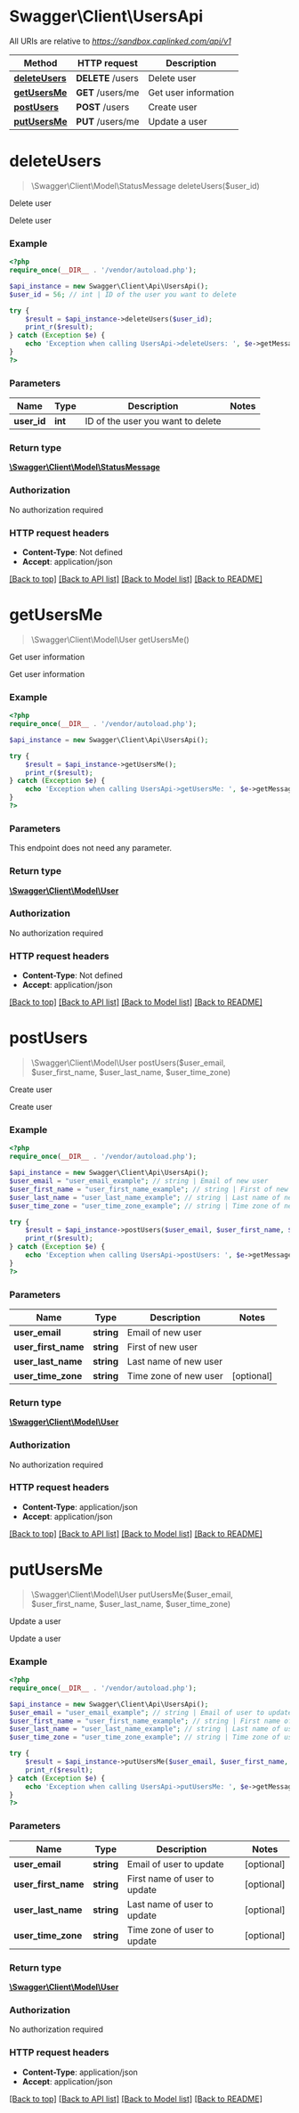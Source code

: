 # Swagger\Client\UsersApi

All URIs are relative to *https://sandbox.caplinked.com/api/v1*

Method | HTTP request | Description
------------- | ------------- | -------------
[**deleteUsers**](UsersApi.md#deleteUsers) | **DELETE** /users | Delete user
[**getUsersMe**](UsersApi.md#getUsersMe) | **GET** /users/me | Get user information
[**postUsers**](UsersApi.md#postUsers) | **POST** /users | Create user
[**putUsersMe**](UsersApi.md#putUsersMe) | **PUT** /users/me | Update a user


# **deleteUsers**
> \Swagger\Client\Model\StatusMessage deleteUsers($user_id)

Delete user

Delete user

### Example
```php
<?php
require_once(__DIR__ . '/vendor/autoload.php');

$api_instance = new Swagger\Client\Api\UsersApi();
$user_id = 56; // int | ID of the user you want to delete

try {
    $result = $api_instance->deleteUsers($user_id);
    print_r($result);
} catch (Exception $e) {
    echo 'Exception when calling UsersApi->deleteUsers: ', $e->getMessage(), PHP_EOL;
}
?>
```

### Parameters

Name | Type | Description  | Notes
------------- | ------------- | ------------- | -------------
 **user_id** | **int**| ID of the user you want to delete |

### Return type

[**\Swagger\Client\Model\StatusMessage**](../Model/StatusMessage.md)

### Authorization

No authorization required

### HTTP request headers

 - **Content-Type**: Not defined
 - **Accept**: application/json

[[Back to top]](#) [[Back to API list]](../../README.md#documentation-for-api-endpoints) [[Back to Model list]](../../README.md#documentation-for-models) [[Back to README]](../../README.md)

# **getUsersMe**
> \Swagger\Client\Model\User getUsersMe()

Get user information

Get user information

### Example
```php
<?php
require_once(__DIR__ . '/vendor/autoload.php');

$api_instance = new Swagger\Client\Api\UsersApi();

try {
    $result = $api_instance->getUsersMe();
    print_r($result);
} catch (Exception $e) {
    echo 'Exception when calling UsersApi->getUsersMe: ', $e->getMessage(), PHP_EOL;
}
?>
```

### Parameters
This endpoint does not need any parameter.

### Return type

[**\Swagger\Client\Model\User**](../Model/User.md)

### Authorization

No authorization required

### HTTP request headers

 - **Content-Type**: Not defined
 - **Accept**: application/json

[[Back to top]](#) [[Back to API list]](../../README.md#documentation-for-api-endpoints) [[Back to Model list]](../../README.md#documentation-for-models) [[Back to README]](../../README.md)

# **postUsers**
> \Swagger\Client\Model\User postUsers($user_email, $user_first_name, $user_last_name, $user_time_zone)

Create user

Create user

### Example
```php
<?php
require_once(__DIR__ . '/vendor/autoload.php');

$api_instance = new Swagger\Client\Api\UsersApi();
$user_email = "user_email_example"; // string | Email of new user
$user_first_name = "user_first_name_example"; // string | First of new user
$user_last_name = "user_last_name_example"; // string | Last name of new user
$user_time_zone = "user_time_zone_example"; // string | Time zone of new user

try {
    $result = $api_instance->postUsers($user_email, $user_first_name, $user_last_name, $user_time_zone);
    print_r($result);
} catch (Exception $e) {
    echo 'Exception when calling UsersApi->postUsers: ', $e->getMessage(), PHP_EOL;
}
?>
```

### Parameters

Name | Type | Description  | Notes
------------- | ------------- | ------------- | -------------
 **user_email** | **string**| Email of new user |
 **user_first_name** | **string**| First of new user |
 **user_last_name** | **string**| Last name of new user |
 **user_time_zone** | **string**| Time zone of new user | [optional]

### Return type

[**\Swagger\Client\Model\User**](../Model/User.md)

### Authorization

No authorization required

### HTTP request headers

 - **Content-Type**: application/json
 - **Accept**: application/json

[[Back to top]](#) [[Back to API list]](../../README.md#documentation-for-api-endpoints) [[Back to Model list]](../../README.md#documentation-for-models) [[Back to README]](../../README.md)

# **putUsersMe**
> \Swagger\Client\Model\User putUsersMe($user_email, $user_first_name, $user_last_name, $user_time_zone)

Update a user

Update a user

### Example
```php
<?php
require_once(__DIR__ . '/vendor/autoload.php');

$api_instance = new Swagger\Client\Api\UsersApi();
$user_email = "user_email_example"; // string | Email of user to update
$user_first_name = "user_first_name_example"; // string | First name of user to update
$user_last_name = "user_last_name_example"; // string | Last name of user to update
$user_time_zone = "user_time_zone_example"; // string | Time zone of user to update

try {
    $result = $api_instance->putUsersMe($user_email, $user_first_name, $user_last_name, $user_time_zone);
    print_r($result);
} catch (Exception $e) {
    echo 'Exception when calling UsersApi->putUsersMe: ', $e->getMessage(), PHP_EOL;
}
?>
```

### Parameters

Name | Type | Description  | Notes
------------- | ------------- | ------------- | -------------
 **user_email** | **string**| Email of user to update | [optional]
 **user_first_name** | **string**| First name of user to update | [optional]
 **user_last_name** | **string**| Last name of user to update | [optional]
 **user_time_zone** | **string**| Time zone of user to update | [optional]

### Return type

[**\Swagger\Client\Model\User**](../Model/User.md)

### Authorization

No authorization required

### HTTP request headers

 - **Content-Type**: application/json
 - **Accept**: application/json

[[Back to top]](#) [[Back to API list]](../../README.md#documentation-for-api-endpoints) [[Back to Model list]](../../README.md#documentation-for-models) [[Back to README]](../../README.md)

